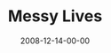 ---
layout: message
category: message
series: "We Wish You A Messy Christmas"
title: "Messy Lives"
date: 2008-12-14-00-00
message_id: 538
sc-permalink-url: "http://soundcloud.com/crdschurch/messy-lives"
audio: "http://s3.amazonaws.com/crossroads-media/messages/audio/messyxmas4.mp3"
audio-duration: "37:11"
description: "Brian Tome discusses how worship is messy and requires us to bring whatever we have to Jesus."
video: "http://s3.amazonaws.com/crossroads-media/messages/video/messyxmas4.mp4"
video-duration: "37:11"
yt-embed-url: "//www.youtube.com/embed/3j0SKrraW3w"
video-image: "http://s3.amazonaws.com/crossroads-media/images/messyxmas4-still.jpg"
program: "http://s3.amazonaws.com/crossroads-media/documents/1213_14Program.pdf"
notes-description: ""
notes: "http://s3.amazonaws.com/crossroads-media/documents/SN_12_13-14_08.pdf"
notes-title: "Messy Lives (Study Notes)"
tag: 
 - worship
 - christmas
 - tome
 - shredder
explicit: false
---